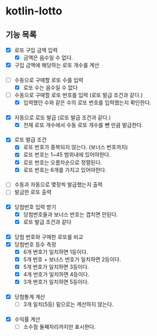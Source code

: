 # kotlin-lotto

## 기능 목록

- [x] 로또 구입 금액 입력
    - [x] 금액은 음수일 수 없다.
- [x] 구입 금액에 해당하는 로또 개수를 계산
####
- [ ] 수동으로 구매할 로또 수를 입력
  - [x] 로또 수는 음수일 수 없다
- [ ] 수동으로 구매할 로또 번호를 입력 (로또 발급 조건과 같다.)
  - [x] 입력했던 수와 같은 수의 로또 번호를 입력했는지 확인한다.
####
- [x] 자동으로 로또 발급 (로또 발급 조건과 같다.)
  - [x] 전체 로또 개수에서 수동 로또 개수를 뺀 만큼 발급한다.
####
- [x] 로또 발급 조건
    - [x] 로또 번호가 중복되지 않는다. (보너스 번호까지)
    - [x] 로또 번호는 1~45 범위내에 있어야한다.
    - [x] 로또 번호는 오름차순으로 정렬된다.
    - [x] 로또 번호는 6개를 가지고 있어야한다.
####
- [ ] 수동과 자동으로 몇장씩 발급했는지 출력
- [ ] 발금한 로또 출력
####
- [x] 당첨번호 입력 받기
    - [x] 당첨번호들과 보너스 번호는 겹치면 안된다.
    - [x] 로또 발급 조건과 같다
####
- [x] 당첨 번호와 구매한 로또를 비교
- [x] 당첨번호 등수 측정
    - [x] 6개 번호가 일치하면 1등이다.
    - [x] 5개 번호 + 보너스 번호가 일치하면 2등이다.
    - [x] 5개 번호가 일치하면 3등이다.
    - [x] 4개 번호가 일치하면 4등이다.
    - [x] 3개 번호가 일치하면 5등이다.
####
- [x] 당첨통계 계산
  - [ ] 3개 일치(5등) 밑으로는 계산하지 않는다.
####
- [x] 수익률 계산
  - [ ] 소수점 둘째자리까지만 표시한다.
